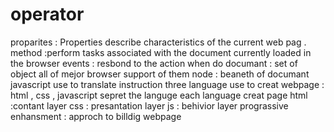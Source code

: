 # operator
proparites : Properties describe characteristics of the current
web pag .
 method :perform tasks associated with the
document currently loaded in the browser
events : resbond to the action when do 
documant : set of object all of mejor browser support of them
node : beaneth of documant
javascript use to translate instruction
three language use to creat webpage : html , css , javascript
sepret the languge each language creat page 
html :contant layer
css : presantation layer 
js : behivior layer 
prograssive enhansment : approch to billdig webpage 
<script>: tell browser incoming press
Java script run where show the html
Statement is individual instruction (green color)
Code blpck : pink 
Purple :which code should be run 
Comment : display what code should be do syntax : /*    */
Variable : place to store different data type
